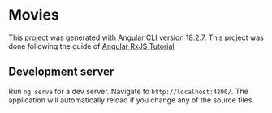 # Movies

This project was generated with [Angular CLI](https://github.com/angular/angular-cli) version 18.2.7.
This project was done following the guide of [Angular RxJS Tutorial](https://www.youtube.com/watch?v=H4tKnc2Cdmg)
## Development server

Run `ng serve` for a dev server. Navigate to `http://localhost:4200/`. The application will automatically reload if you change any of the source files.
